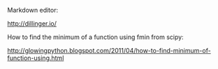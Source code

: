 Markdown editor:

http://dillinger.io/

How to find the minimum of a function using fmin from scipy:

http://glowingpython.blogspot.com/2011/04/how-to-find-minimum-of-function-using.html
